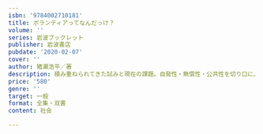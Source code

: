 ```yaml
---
isbn: '9784002710181'
title: ボランティアってなんだっけ？
volume: ''
series: 岩波ブックレット
publisher: 岩波書店
pubdate: '2020-02-07'
cover: ''
author: 猪瀬浩平／著
description: 積み重ねられてきた試みと現在の課題。自発性・無償性・公共性を切り口に、ゆるく非真面目に考える。
price: '580'
genre: ''
target: 一般
format: 全集・双書
content: 社会

---
```

